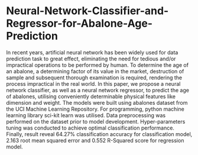 # Neural-Network-Classifier-and-Regressor-for-Abalone-Age-Prediction

In recent years, artificial neural network has been widely used for data prediction task to great effect, eliminating the need for tedious and/or impractical operations to be performed by human. To determine the age of an abalone, a determining factor of its value in the market, destruction of sample and subsequent thorough examination is required, rendering the process impractical in the real world. In this paper, we propose a neural network classifier, as well as a neural network regressor, to predict the age of abalones, utilising conveniently determinable physical features like dimension and weight. The models were built using abalones dataset from the UCI Machine Learning Repository. For programming, python machine learning library sci-kit learn was utilised. Data preprocessing was performed on the dataset prior to model development. Hyper-parameters tuning was conducted to achieve optimal classification performance. Finally, result reveal 64.27% classification accuracy for classification model, 2.163 root mean squared error and 0.552 R-Squared score for regression model.
